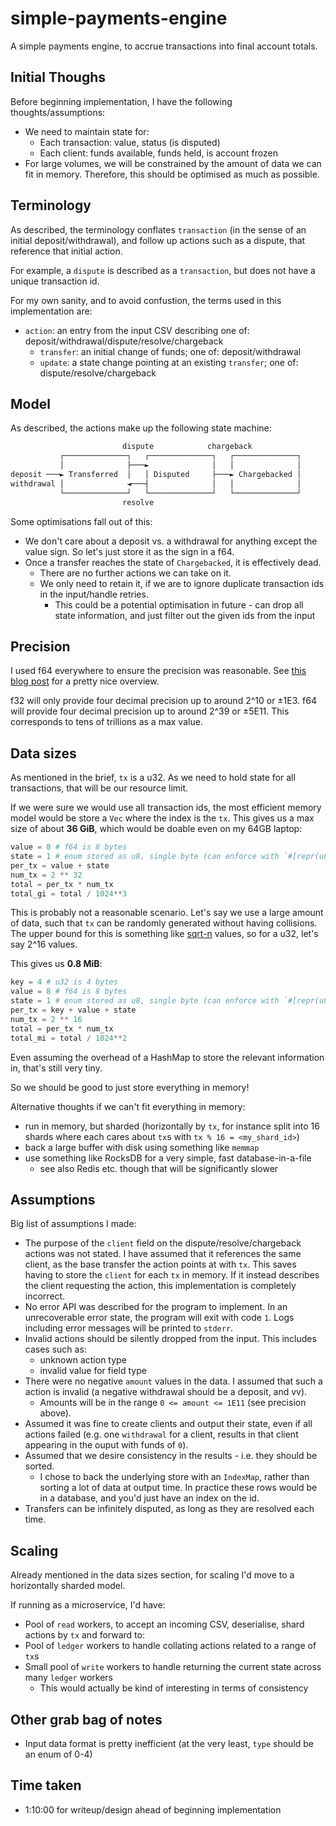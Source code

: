 # simple-payments-engine

A simple payments engine, to accrue transactions into final account totals.

## Initial Thoughs

Before beginning implementation, I have the following thoughts/assumptions:

- We need to maintain state for:
  - Each transaction: value, status (is disputed)
  - Each client: funds available, funds held, is account frozen
- For large volumes, we will be constrained by the amount of data we can fit in memory. Therefore, this should be optimised as much as possible.

## Terminology

As described, the terminology conflates `transaction` (in the sense of an initial deposit/withdrawal),
and follow up actions such as a dispute, that reference that initial action.

For example, a `dispute` is described as a `transaction`, but does not have a unique transaction id.

For my own sanity, and to avoid confustion, the terms used in this implementation are:

- `action`: an entry from the input CSV describing one of: deposit/withdrawal/dispute/resolve/chargeback
  - `transfer`: an initial change of funds; one of: deposit/withdrawal
  - `update`: a state change pointing at an existing `transfer`; one of: dispute/resolve/chargeback

## Model

As described, the actions make up the following state machine:

```txt
                         dispute            chargeback
           ┌──────────────┐   ┌──────────────┐   ┌──────────────┐
           │              ├───►              │   │              │
deposit ───► Transferred  │   │ Disputed     ├───► Chargebacked │
withdrawal │              ◄───┤              │   │              │
           └──────────────┘   └──────────────┘   └──────────────┘
                         resolve
```

Some optimisations fall out of this:

- We don't care about a deposit vs. a withdrawal for anything except the value sign. So let's just store it as the sign in a f64.
- Once a transfer reaches the state of `Chargebacked`, it is effectively dead.
  - There are no further actions we can take on it.
  - We only need to retain it, if we are to ignore duplicate transaction ids in the input/handle retries.
    - This could be a potential optimisation in future - can drop all state information, and just filter out the given ids from the input

## Precision

I used f64 everywhere to ensure the precision was reasonable. See [this blog post](https://blog.demofox.org/2017/11/21/floating-point-precision/) for a pretty nice overview.

f32 will only provide four decimal precision up to around 2^10 or ±1E3. f64 will provide four decimal precision up to around 2^39 or ±5E11. This corresponds to tens of trillions as a max value.

## Data sizes

As mentioned in the brief, `tx` is a u32. As we need to hold state for all transactions, that will be our resource limit.

If we were sure we would use all transaction ids, the most efficient memory model would be store a `Vec` where the index is the `tx`. This gives us a max size of about **36 GiB**, which would be doable even on my 64GB laptop:

```python
value = 8 # f64 is 8 bytes
state = 1 # enum stored as u8, single byte (can enforce with `#[repr(u8)]`
per_tx = value + state
num_tx = 2 ** 32
total = per_tx * num_tx
total_gi = total / 1024**3
```

This is probably not a reasonable scenario. Let's say we use a large amount of data, such that `tx`
can be randomly generated without having collisions. The upper bound for this is something like
[sqrt-n](https://www.johndcook.com/blog/2017/01/10/probability-of-secure-hash-collisions) values, so
for a u32, let's say 2^16 values.

This gives us **0.8 MiB**:

```python
key = 4 # u32 is 4 bytes
value = 8 # f64 is 8 bytes
state = 1 # enum stored as u8, single byte (can enforce with `#[repr(u8)]`
per_tx = key + value + state
num_tx = 2 ** 16
total = per_tx * num_tx
total_mi = total / 1024**2
```

Even assuming the overhead of a HashMap to store the relevant information in, that's still very tiny.

So we should be good to just store everything in memory!

Alternative thoughts if we can't fit everything in memory:

- run in memory, but sharded (horizontally by `tx`, for instance split into 16 shards where each cares about `tx`s with `tx % 16 = <my_shard_id>`)
- back a large buffer with disk using something like `memmap`
- use something like RocksDB for a very simple, fast database-in-a-file
  - see also Redis etc. though that will be significantly slower

## Assumptions

Big list of assumptions I made:

- The purpose of the `client` field on the dispute/resolve/chargeback actions was not stated.
  I have assumed that it references the same client, as the base transfer the action points at with `tx`.
  This saves having to store the `client` for each `tx` in memory. If it instead describes the client requesting the action,
  this implementation is completely incorrect.
- No error API was described for the program to implement.
  In an unrecoverable error state, the program will exit with code `1`.
  Logs including error messages will be printed to `stderr`.
- Invalid actions should be silently dropped from the input. This includes cases such as:
  - unknown action type
  - invalid value for field type
- There were no negative `amount` values in the data. I assumed that such a action is invalid (a negative withdrawal should be a deposit, and vv).
  - Amounts will be in the range `0 <= amount <= 1E11` (see precision above).
- Assumed it was fine to create clients and output their state, even if all actions failed (e.g. one `withdrawal` for a client, results in that client appearing in the ouput with funds of `0`).
- Assumed that we desire consistency in the results - i.e. they should be sorted.
  - I chose to back the underlying store with an `IndexMap`, rather than sorting a lot of data at output time.
    In practice these rows would be in a database, and you'd just have an index on the id.
- Transfers can be infinitely disputed, as long as they are resolved each time.

## Scaling

Already mentioned in the data sizes section, for scaling I'd move to a horizontally sharded model.

If running as a microservice, I'd have:

- Pool of `read` workers, to accept an incoming CSV, deserialise, shard actions by `tx` and forward to:
- Pool of `ledger` workers to handle collating actions related to a range of `tx`s
- Small pool of `write` workers to handle returning the current state across many `ledger` workers
  - This would actually be kind of interesting in terms of consistency

## Other grab bag of notes

- Input data format is pretty inefficient (at the very least, `type` should be an enum of 0-4)

## Time taken

- 1:10:00 for writeup/design ahead of beginning implementation
